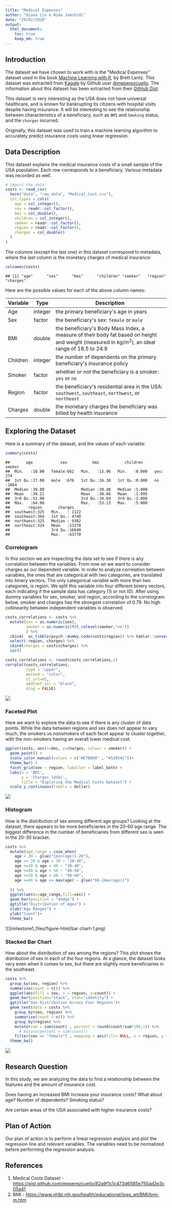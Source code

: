 ```yaml
---
title: "Medical Expenses"
author: "Diana Lin & Nima Jamshidi"
date: "29/02/2020"
output: 
  html_document:
    toc: true
    keep_md: true
---
```






## Introduction

The dataset we have chosen to work with is the "Medical Expenses" dataset used in the book [Machine Learning with R](https://www.amazon.com/Machine-Learning-R-Brett-Lantz/dp/1782162143), by Brett Lantz. This dataset was extracted from [Kaggle](https://www.kaggle.com/mirichoi0218/insurance/home) by Github user [\@meperezcuello](https://gist.github.com/meperezcuello). The information about this dataset has been extracted from their [GitHub Gist](https://gist.github.com/meperezcuello/82a9f1c1c473d6585e750ad2e3c05a41).

This dataset is very interesting as the USA does not have universal healthcare, and is known for bankrupting its citizens with hospital visits despite having insurance. It will be interesting to see the relationship between characteristics of a beneficiary, such as `BMI` and `Smoking` status, and the `charges` incurred.

Originally, this dataset was used to train a machine learning algorithm to accurately predict insurance costs using linear regression.

## Data Description

This dataset explains the medical insurance costs of a small sample of the USA population. Each row corresponds to a beneficiary. Various metadata was recorded as well.


```r
# import the data 
costs <- read_csv(
  here("data", "raw_data", "Medical_Cost.csv"),
  col_types = cols(
    age = col_integer(),
    sex = readr::col_factor(),
    bmi = col_double(),
    children = col_integer(),
    smoker = readr::col_factor(),
    region = readr::col_factor(),
    charges = col_double()
  )
)
```

The columns (except the last one) in this dataset correspond to metadata, where the last column is the monetary charges of medical insurance:

```r
colnames(costs)
```

```
## [1] "age"      "sex"      "bmi"      "children" "smoker"   "region"   "charges"
```

Here are the possible values for each of the above column names:

Variable | Type | Description
---------|------|---------------
Age | integer | the primary beneficiary's age in years
Sex | factor | the beneficiary's sex: `female` or `male`
BMI | double | the beneficiary's Body Mass Index, a measure of their body fat based on height and weight (measured in kg/m<sup>2</sup>), an ideal range of 18.5 to 24.9
Children | integer | the number of dependents on the primary beneficiary's insurance policy
Smoker | factor | whether or not the beneficiary is a smoker: `yes` or `no`
Region | factor | the beneficiary's residential area in the USA: `southwest`, `southeast`, `northwest`, or `northeast`
Charges | double | the monetary charges the beneficiary was billed by health insurance

## Exploring the Dataset

Here is a summary of the dataset, and the values of each variable:

```r
summary(costs)
```

```
##       age            sex           bmi           children     smoker    
##  Min.   :18.00   female:662   Min.   :15.96   Min.   :0.000   yes: 274  
##  1st Qu.:27.00   male  :676   1st Qu.:26.30   1st Qu.:0.000   no :1064  
##  Median :39.00                Median :30.40   Median :1.000             
##  Mean   :39.21                Mean   :30.66   Mean   :1.095             
##  3rd Qu.:51.00                3rd Qu.:34.69   3rd Qu.:2.000             
##  Max.   :64.00                Max.   :53.13   Max.   :5.000             
##        region       charges     
##  southwest:325   Min.   : 1122  
##  southeast:364   1st Qu.: 4740  
##  northwest:325   Median : 9382  
##  northeast:324   Mean   :13270  
##                  3rd Qu.:16640  
##                  Max.   :63770
```

### Correlogram

In this section we are inspecting the data set to see if there is any correlation between the variables. From now on we want to consider charges as our dependent variable.
In order to analyze correlation between variables, the ones that are categorical with two categories, are translated into binery vectors. The only categorical variable with more than two categories, is region. We split this variable into four different binery vectors, each indicating if the sample data has category (1) or not (0).
After using dummy variables for sex, smoker, and region, according to the correlogram below, smoker and charges has the strongest correlation of 0.79. No high collinearity between independent variables is observed.


```r
costs_correlations <- costs %>%
  mutate(sex = as.numeric(sex),
         smoker = as.numeric(fct_relevel(smoker,"no"))
         ) %>% 
  cbind(  as_tibble(psych::dummy.code(costs$region)) %>% hablar::convert(hablar::int(1:4))) %>% 
  select(-region,-charges) %>%
  cbind(charges = costs$charges) %>% 
  cor()

costs_correlations <- round(costs_correlations,2)
corrplot(costs_correlations,
         type = "upper",
         method = "color",
         tl.srt=45,
         addCoef.col = "black",
         diag = FALSE)
```

![](milestone1_files/figure-html/correlogram-1.png)<!-- -->

### Faceted Plot

Here we want to explore the data to see if there is any cluster of data points. While the data between regions and sex does not appear to vary much, the smokers vs nonsmokers of each facet appear to cluster together, with the non-smokers having an overall lower medical cost.

```r
ggplot(costs, aes(x=bmi, y=charges, colour = smoker)) + 
  geom_point() +
  scale_color_manual(values = c("#E7B800" , "#52854C"))+
  theme_bw() +
  facet_grid(sex ~ region, labeller = label_both) +
  labs(x = 'BMI',
       y = 'Charges (USD)',
       title = "Exploring the Medical Costs Dataset") +
  scale_y_continuous(labels = dollar)
```

![](milestone1_files/figure-html/facet-1.png)<!-- -->

### Histogram

How is the distribution of sex among different age groups?
Looking at the dataset, there appears to be more beneficiaries in the 20-60 age range. The biggest difference in the number of beneficiaries from different sex is seen in the 20-30 bracket.

```r
costs %>% 
  mutate(age_range = case_when(
    age < 20 ~ glue("{min(age)}-20"),
    age >= 20 & age < 30 ~ "20-30",
    age >=30 & age < 40 ~ "30-40",
    age >=40 & age < 50 ~ "40-50",
    age >=50 & age < 60 ~ "50-60",
    age >=60 & age <= max(age) ~ glue("60-{max(age)}")
    
  )) %>%
  ggplot(aes(x=age_range,fill=sex)) +
  geom_bar(position = "dodge") +
  ggtitle("Distribution of Ages") +
  xlab("Age Ranges") +
  ylab("Count")+
  theme_bw()
```

![](milestone1_files/figure-html/bar chart-1.png)<!-- -->

### Stacked Bar Chart
How about the distribution of sex among the regions?
This plot shows the distribution of sex in each of the four regions. At a glance, the dataset looks very even when it comes to sex, but there are slightly more beneficiaries in the southeast.

```r
costs %>%
  group_by(sex, region) %>%
  summarize(count = n()) %>%
  ggplot(aes(fill = sex, x = region, y=count)) +
  geom_bar(position="stack", stat="identity") +
  ggtitle("Sex Distribution Across Four Regions")+
  geom_text(data = costs %>%
    group_by(sex, region) %>%
    summarize(count = n()) %>%
    group_by(region) %>% 
    mutate(sum = sum(count) , percent = round(count/sum*100,1)) %>%
      # mutate(percent = sum(count))
    filter(sex == "female") , mapping = aes(fill= NULL, x = region, y = sum + 20, label=paste( percent,"% female", sep="")))+
  theme_bw()
```

![](milestone1_files/figure-html/stack-1.png)<!-- -->

## Research Question
In this study, we are analyzing the data to find a relationship between the features and the amount of insurance cost.

Does having an increased BMI increase your insurance costs? What about age? Number of dependents? Smoking status?

Are certain areas of the USA associated with higher insurance costs?

## Plan of Action
Our plan of action is to perform a linear regression analysis and plot the regression line and relevant variables. The variables need to be normalized before performing the regression analysis.

## References
1. Medical Costs Dataset - https://gist.github.com/meperezcuello/82a9f1c1c473d6585e750ad2e3c05a41
2. BMI - https://www.nhlbi.nih.gov/health/educational/lose_wt/BMI/bmi-m.htm
